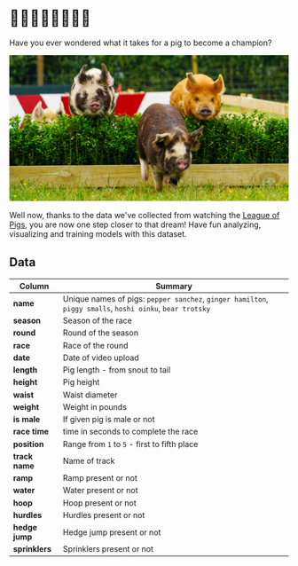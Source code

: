 # 🥇🏁🐖🐖🐖🐖🐖💨
Have you ever wondered what it takes for a pig to become a champion?

![Porcine Porsches](/images/porcine-porsches.png)

Well now, thanks to the data we've collected from watching the [League of Pigs](https://www.youtube.com/@LeagueofPigs), you are now one step closer to that dream! Have fun analyzing, visualizing and training models with this dataset.

## Data
| Column       | Summary                            |
|--------------|------------------------------------|
| **name**     | Unique names of pigs: `pepper sanchez`, `ginger hamilton`, `piggy smalls`, `hoshi oinku`, `bear trotsky` |
| **season**   | Season of the race    |
| **round**    | Round of the season     |
| **race**     | Race of the round     |
| **date**     | Date of video upload |
| **length**   | Pig length - from snout to tail             |
| **height**   | Pig height             |
| **waist**    | Waist diameter             |
| **weight**   | Weight in pounds             |
| **is male**  | If given pig is male or not |
| **race time**| time in seconds to complete the race       |
| **position** | Range from `1` to `5` - first to fifth place              |
| **track name**| Name of track |
| **ramp**     | Ramp present or not                  |
| **water**    | Water present or not      |
| **hoop**     | Hoop present or not                  |
| **hurdles**  | Hurdles present or not                |
| **hedge jump**| Hedge jump present or not           |
| **sprinklers**| Sprinklers present or not            |